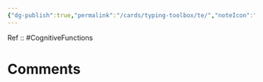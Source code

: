 ```yaml
---
{"dg-publish":true,"permalink":"/cards/typing-toolbox/te/","noteIcon":"","created":"2023-04-08T11:29:15.624+02:00","updated":"2023-04-08T11:33:19.767+02:00"}
---
```


Ref :: 
#CognitiveFunctions  

# Comments 
<script src="https://utteranc.es/client.js"
        repo="Heart4sides/Comment_Section"
        issue-term="pathname"
        theme="gruvbox-dark"
        crossorigin="anonymous"
        async>
</script>